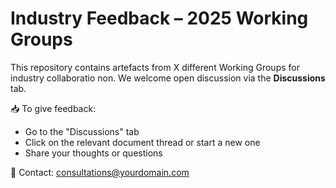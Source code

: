 # Industry Feedback – 2025 Working Groups

This repository contains artefacts from X different Working Groups for industry collaboratio non. We welcome open discussion via the **Discussions** tab.

📥 To give feedback:
- Go to the "Discussions" tab
- Click on the relevant document thread or start a new one
- Share your thoughts or questions

📩 Contact: consultations@yourdomain.com
